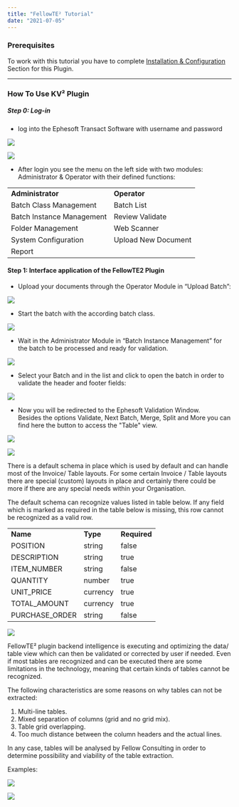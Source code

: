 ```yaml
---
title: "FellowTE² Tutorial"
date: "2021-07-05"
---
```


### Prerequisites

To work with this tutorial you have to complete [Installation & Configuration](/doc2/fellow-te%c2%b2-plugin/installation-config/) Section for this Plugin.

* * *

### How To Use KV² Plugin

##### **Step 0: Log-in**

- log into the Ephesoft Transact Software with username and password

![](/_images/doc2/login1Unbenannt.png)

![](/_images/doc2/login2Unbenannt.png)

- After login you see the menu on the left side with two modules: Administrator & Operator with their defined functions:

<table><tbody><tr><td><strong>Administrator</strong></td><td><strong>Operator</strong></td></tr><tr><td>Batch Class Management</td><td>Batch List</td></tr><tr><td>Batch Instance Management</td><td>Review Validate</td></tr><tr><td>Folder Management</td><td>Web Scanner</td></tr><tr><td>System Configuration</td><td>Upload New Document</td></tr><tr><td>Report</td><td></td></tr></tbody></table>

#### **Step 1: Interface application of the FellowTE2 Plugin**

- Upload your documents through the Operator Module in “Upload Batch”:  
    

![](/_images/doc2/step1_1.png)

- Start the batch with the according batch class.

![](/_images/doc2/startbatch.png)

- Wait in the Administrator Module in “Batch Instance Management” for the batch to be processed and ready for validation.

![](/_images/doc2/Process3Unbenannt.png)

- Select your Batch and in the list and click to open the batch in order to validate the header and footer fields:

![](/_images/doc2/4-open-batchUnbenannt.png)

- Now you will be redirected to the Ephesoft Validation Window.  
    Besides the options Validate, Next Batch, Merge, Split and More you can find here the button to access the "Table" view.  
    

![](/_images/doc2/image-39-1024x541.png)

![](/_images/doc2/image-40-1024x541.png)

There is a default schema in place which is used by default and can handle most of the Invoice/ Table layouts. For some certain Invoice / Table layouts there are special (custom) layouts in place and certainly there could be more if there are any special needs within your Organisation.

The default schema can recognize values listed in table below. If any field which is marked as required in the table below is missing, this row cannot be recognized as a valid row.

<table><tbody><tr><td><strong>Name</strong></td><td><strong>Type</strong></td><td><strong>Required</strong></td></tr><tr><td>POSITION</td><td>string</td><td>false</td></tr><tr><td>DESCRIPTION</td><td>string</td><td>true</td></tr><tr><td>ITEM_NUMBER</td><td>string</td><td>false</td></tr><tr><td>QUANTITY</td><td>number</td><td>true</td></tr><tr><td>UNIT_PRICE</td><td>currency</td><td>true</td></tr><tr><td>TOTAL_AMOUNT</td><td>currency</td><td>true</td></tr><tr><td>PURCHASE_ORDER</td><td>string</td><td>false</td></tr></tbody></table>

![](/_images/doc2/image-43-1024x732.png)

FellowTE² plugin backend intelligence is executing and optimizing the data/ table view which can then be validated or corrected by user if needed. Even if most tables are recognized and can be executed there are some limitations in the technology, meaning that certain kinds of tables cannot be recognized.

The following characteristics are some reasons on why tables can not be extracted:

1. Multi-line tables.
2. Mixed separation of columns (grid and no grid mix).
3. Table grid overlapping.
4. Too much distance between the column headers and the actual lines.

In any case, tables will be analysed by Fellow Consulting in order to determine possibility and viability of the table extraction.

Examples:

![](/_images/doc2/image-41-1024x727.png)

![](/_images/doc2/image-42-1024x648.png)
